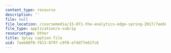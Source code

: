 ```yaml
---
content_type: resource
description: ''
file: null
file_location: /coursemedia/15-071-the-analytics-edge-spring-2017/7aeb80f076138797c9f0e74d77e01fc6_Y8dMlEv-epg.srt
file_type: application/x-subrip
resourcetype: Other
title: 3play caption file
uid: 7aeb80f0-7613-8797-c9f0-e74d77e01fc6
---
```


